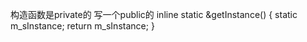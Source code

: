 构造函数是private的
写一个public的
inline static <CLASS> &getInstance()
{
static <CLASS> m_sInstance;
return m_sInstance;
}